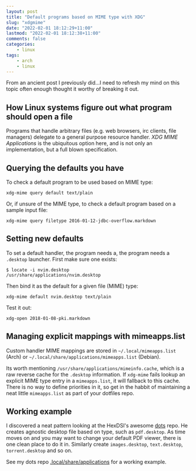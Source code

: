 ```yaml
---
layout: post
title: "Default programs based on MIME type with XDG"
slug: "xdgmime"
date: "2022-02-01 18:12:29+11:00"
lastmod: "2022-02-01 18:12:38+11:00"
comments: false
categories:
    - linux
tags:
    - arch
    - linux
---
```


From an ancient post I previously did...I need to refresh my mind on this topic often enough thought it worthy of breaking it out.

## How Linux systems figure out what program should open a file

Programs that handle arbitrary files (e.g. web browsers, irc clients, file managers) delegate to a general purpose resource handler. _XDG MIME Applications_ is the ubiquitous option here, and is not only an implementation, but a full blown specification.

## Querying the defaults you have

To check a default program to be used based on MIME type:

```shell
xdg-mime query default text/plain
```

Or, if unsure of the MIME type, to check a default program based on a sample input file:

```shell
xdg-mime query filetype 2016-01-12-jdbc-overflow.markdown
```

## Setting new defaults

To set a default handler, the program needs a, the program needs a `.desktop` launcher. First make sure one exists:

```shell
$ locate -i nvim.desktop
/usr/share/applications/nvim.desktop
```

Then bind it as the default for a given file (MIME) type:

```shell
xdg-mime default nvim.desktop text/plain
```

Test it out:

```shell
xdg-open 2018-01-08-pki.markdown
```

## Managing explicit mappings with mimeapps.list

Custom handler MIME mappings are stored in `~/.local/mimeapps.list` (Arch) or `~/.local/share/applications/mimeapps.list` (Debian).

Its worth mentioning `/usr/share/applications/mimeinfo.cache`, which is a raw reverse cache for the `.desktop` information. If `xdg-mime` fails lookup an explicit MIME type entry in a `mimeapps.list`, it will fallback to this cache. There is no way to define priorities in it, so get in the habbit of maintaining a neat little `mimeapps.list` as part of your dotfiles repo.

## Working example

I discovered a neat pattern looking at the HexDSl's awesome [dots](https://git.hexdsl.co.uk/HexDSL/dots) repo. He creates agnostic desktop file based on type, such as `pdf.desktop`. As time moves on and you may want to change your default PDF viewer, there is one clean place to do it in. Similarly create `images.desktop`, `text.desktop`, `torrent.desktop` and so on.

See my dots repo [.local/share/applications](https://github.com/bm4cs/dots/tree/master/.local/share/applications) for a working example.
